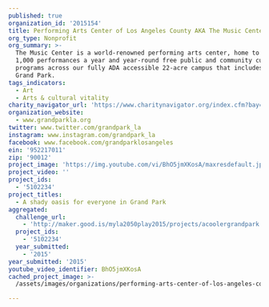 ```yaml
---
published: true
organization_id: '2015154'
title: Performing Arts Center of Los Angeles County AKA The Music Center/Grand Park
org_type: Nonprofit
org_summary: >-
  The Music Center is a world-renowned performing arts center, home to over
  1,000 performances a year and year-round free public and community cultural
  programs across our fully ADA accessible 22-acre campus that includes 12-acre
  Grand Park.
tags_indicators:
  - Art
  - Arts & cultural vitality
charity_navigator_url: 'https://www.charitynavigator.org/index.cfm?bay=search.profile&ein=952217011'
organization_website:
  - www.grandparkla.org
twitter: www.twitter.com/grandpark_la
instagram: www.instagram.com/grandpark_la
facebook: www.facebook.com/grandparklosangeles
ein: '952217011'
zip: '90012'
project_image: 'https://img.youtube.com/vi/BhO5jmXKosA/maxresdefault.jpg'
project_video: ''
project_ids:
  - '5102234'
project_titles:
  - A shady oasis for everyone in Grand Park
aggregated:
  challenge_url:
    - 'http://maker.good.is/myla2050play2015/projects/acoolergrandpark.html'
  project_ids:
    - '5102234'
  year_submitted:
    - '2015'
year_submitted: '2015'
youtube_video_identifier: BhO5jmXKosA
cached_project_image: >-
  /assets/images/organizations/performing-arts-center-of-los-angeles-county-aka-the-music-center-grand-park/img.youtube.com/vi/BhO5jmXKosA/maxresdefault.jpg

---
```

